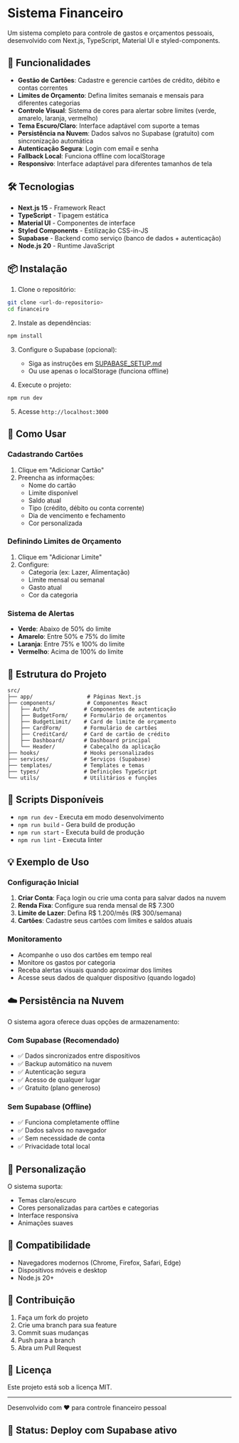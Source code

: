 # Sistema Financeiro

Um sistema completo para controle de gastos e orçamentos pessoais, desenvolvido com Next.js, TypeScript, Material UI e styled-components.

## 🚀 Funcionalidades

- **Gestão de Cartões**: Cadastre e gerencie cartões de crédito, débito e contas correntes
- **Limites de Orçamento**: Defina limites semanais e mensais para diferentes categorias
- **Controle Visual**: Sistema de cores para alertar sobre limites (verde, amarelo, laranja, vermelho)
- **Tema Escuro/Claro**: Interface adaptável com suporte a temas
- **Persistência na Nuvem**: Dados salvos no Supabase (gratuito) com sincronização automática
- **Autenticação Segura**: Login com email e senha
- **Fallback Local**: Funciona offline com localStorage
- **Responsivo**: Interface adaptável para diferentes tamanhos de tela

## 🛠️ Tecnologias

- **Next.js 15** - Framework React
- **TypeScript** - Tipagem estática
- **Material UI** - Componentes de interface
- **Styled Components** - Estilização CSS-in-JS
- **Supabase** - Backend como serviço (banco de dados + autenticação)
- **Node.js 20** - Runtime JavaScript

## 📦 Instalação

1. Clone o repositório:
```bash
git clone <url-do-repositorio>
cd financeiro
```

2. Instale as dependências:
```bash
npm install
```

3. Configure o Supabase (opcional):
   - Siga as instruções em [SUPABASE_SETUP.md](./SUPABASE_SETUP.md)
   - Ou use apenas o localStorage (funciona offline)

4. Execute o projeto:
```bash
npm run dev
```

5. Acesse `http://localhost:3000`

## 🎯 Como Usar

### Cadastrando Cartões
1. Clique em "Adicionar Cartão"
2. Preencha as informações:
   - Nome do cartão
   - Limite disponível
   - Saldo atual
   - Tipo (crédito, débito ou conta corrente)
   - Dia de vencimento e fechamento
   - Cor personalizada

### Definindo Limites de Orçamento
1. Clique em "Adicionar Limite"
2. Configure:
   - Categoria (ex: Lazer, Alimentação)
   - Limite mensal ou semanal
   - Gasto atual
   - Cor da categoria

### Sistema de Alertas
- **Verde**: Abaixo de 50% do limite
- **Amarelo**: Entre 50% e 75% do limite
- **Laranja**: Entre 75% e 100% do limite
- **Vermelho**: Acima de 100% do limite

## 📁 Estrutura do Projeto

```
src/
├── app/                 # Páginas Next.js
├── components/          # Componentes React
│   ├── Auth/           # Componentes de autenticação
│   ├── BudgetForm/     # Formulário de orçamentos
│   ├── BudgetLimit/    # Card de limite de orçamento
│   ├── CardForm/       # Formulário de cartões
│   ├── CreditCard/     # Card de cartão de crédito
│   ├── Dashboard/      # Dashboard principal
│   └── Header/         # Cabeçalho da aplicação
├── hooks/              # Hooks personalizados
├── services/           # Serviços (Supabase)
├── templates/          # Templates e temas
├── types/              # Definições TypeScript
└── utils/              # Utilitários e funções
```

## 🔧 Scripts Disponíveis

- `npm run dev` - Executa em modo desenvolvimento
- `npm run build` - Gera build de produção
- `npm run start` - Executa build de produção
- `npm run lint` - Executa linter

## 💡 Exemplo de Uso

### Configuração Inicial
1. **Criar Conta**: Faça login ou crie uma conta para salvar dados na nuvem
2. **Renda Fixa**: Configure sua renda mensal de R$ 7.300
3. **Limite de Lazer**: Defina R$ 1.200/mês (R$ 300/semana)
4. **Cartões**: Cadastre seus cartões com limites e saldos atuais

### Monitoramento
- Acompanhe o uso dos cartões em tempo real
- Monitore os gastos por categoria
- Receba alertas visuais quando aproximar dos limites
- Acesse seus dados de qualquer dispositivo (quando logado)

## ☁️ Persistência na Nuvem

O sistema agora oferece duas opções de armazenamento:

### Com Supabase (Recomendado)
- ✅ Dados sincronizados entre dispositivos
- ✅ Backup automático na nuvem
- ✅ Autenticação segura
- ✅ Acesso de qualquer lugar
- ✅ Gratuito (plano generoso)

### Sem Supabase (Offline)
- ✅ Funciona completamente offline
- ✅ Dados salvos no navegador
- ✅ Sem necessidade de conta
- ✅ Privacidade total local

## 🎨 Personalização

O sistema suporta:
- Temas claro/escuro
- Cores personalizadas para cartões e categorias
- Interface responsiva
- Animações suaves

## 📱 Compatibilidade

- Navegadores modernos (Chrome, Firefox, Safari, Edge)
- Dispositivos móveis e desktop
- Node.js 20+

## 🤝 Contribuição

1. Faça um fork do projeto
2. Crie uma branch para sua feature
3. Commit suas mudanças
4. Push para a branch
5. Abra um Pull Request

## 📄 Licença

Este projeto está sob a licença MIT.

---

Desenvolvido com ❤️ para controle financeiro pessoal

## 🚀 Status: Deploy com Supabase ativo
